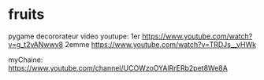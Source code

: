﻿# fruits
pygame
decororateur
video youtupe:
1er https://www.youtube.com/watch?v=g_t2vANwwv8
2emme https://www.youtube.com/watch?v=TRDJs__vHWk

myChaine: https://www.youtube.com/channel/UCOWzoOYAlRrERb2pet8We8A


